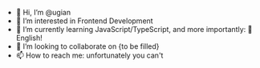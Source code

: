 - 👋 Hi, I’m @ugian
- 👀 I’m interested in Frontend Development
- 🌱 I’m currently learning JavaScript/TypeScript, and more importantly: 🏴󠁧󠁢󠁥󠁮󠁧󠁿English!
- 💞️ I’m looking to collaborate on {to be filled}
- 📫 How to reach me: unfortunately you can't

<!---
ugian/ugian is a ✨ special ✨ repository because its `README.md` (this file) appears on your GitHub profile.
You can click the Preview link to take a look at your changes.
--->
